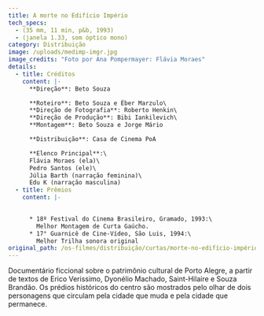 ```yaml
---
title: A morte no Edifício Império
tech_specs:
  - (35 mm, 11 min, p&b, 1993)
  - (janela 1.33, som óptico mono)
category: Distribuição
image: /uploads/medimp-imgr.jpg
image_credits: "Foto por Ana Pompermayer: Flávia Moraes"
details:
  - title: Créditos
    content: |-
      **Direção**: Beto Souza

      **Roteiro**: Beto Souza e Éber Marzulo\
      **Direção de Fotografia**: Roberto Henkin\
      **Direção de Produção**: Bibi Iankilevich\
      **Montagem**: Beto Souza e Jorge Mário

      **Distribuição**: Casa de Cinema PoA

      **Elenco Principal**:\
      Flávia Moraes (ela)\
      Pedro Santos (ele)\
      Júlia Barth (narração feminina)\
      Edu K (narração masculina)
  - title: Prêmios
    content: |-
      

      * 18º Festival do Cinema Brasileiro, Gramado, 1993:\
        Melhor Montagem de Curta Gaúcho.
      * 17° Guarnicê de Cine-Vídeo, São Luis, 1994:\
        Melhor Trilha sonora original
original_path: /os-filmes/distribuição/curtas/morte-no-edifício-império.html
---
```

Documentário ficcional sobre o patrimônio cultural de Porto Alegre, a partir de textos de Erico Verissimo, Dyonélio Machado, Saint-Hilaire e Souza Brandão. Os prédios históricos do centro são mostrados pelo olhar de dois personagens que circulam pela cidade que muda e pela cidade que permanece.